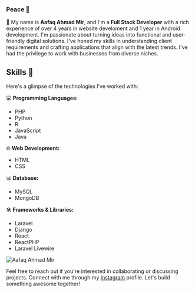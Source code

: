 ### Peace 🍁

🍁 My name is **Aafaq Ahmad Mir**, and I'm a **Full Stack Developer** with a rich experience of over 4 years in website develoment  and 1 year in Android development. I'm passionate about turning ideas into functional and user-friendly digital solutions. I've honed my skills in understanding client requirements and crafting applications that align with the latest trends. I've had the privilege to work with businesses from diverse niches.

## Skills 🚀
Here's a glimpse of the technologies I've worked with:

💻 **Programming Languages:**  
- PHP
- Python
- R
- JavaScript
- Java

🌐 **Web Development:**  
- HTML
- CSS

📊 **Database:**  
- MySQL
- MongoDB

🛠️ **Frameworks & Libraries:**  
- Laravel
- Django
- React
- ReactPHP
- Laravel Livewire

![Aafaq Ahmad Mir](https://codejourney.in/App/Uploads/External/Images/d4a.jpg)

Feel free to reach out if you're interested in collaborating or discussing projects. Connect with me through my [Instagram](https://instagram.com/mir.aafaq/) profile. Let's build something awesome together!
